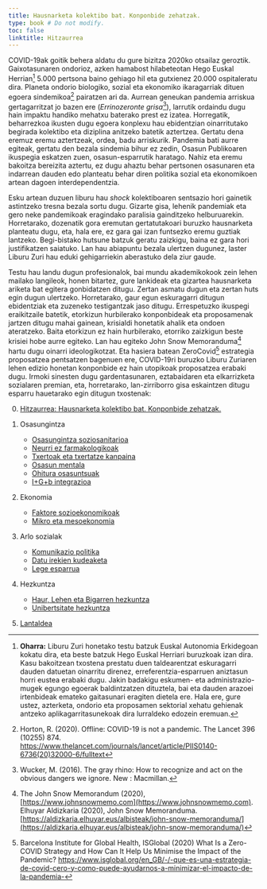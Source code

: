 ```yaml
---
title: Hausnarketa kolektibo bat. Konponbide zehatzak.
type: book # Do not modify.
toc: false
linktitle: Hitzaurrea
---
```


    

COVID-19ak goitik behera aldatu du gure bizitza 2020ko otsailaz geroztik. Gaixotasunaren ondorioz, azken hamabost hilabeteotan Hego Euskal Herrian[^1] 5.000 pertsona baino gehiago hil eta gutxienez 20.000 ospitaleratu dira. Planeta ondorio biologiko, sozial eta ekonomiko ikaragarriak dituen egoera sindemikoa[^2] pairatzen ari da. Aurrean geneukan pandemia arriskua gertagarritzat jo bazen ere (_Errinozeronte grisa_[^3]), larrutik ordaindu dugu hain impaktu handiko mehatxu baterako prest ez izatea. Horregatik, beharrezkoa ikusten dugu egoera konplexu hau ebidentzian oinarritutako begirada kolektibo eta diziplina anitzeko batetik aztertzea. Gertatu dena eremuz eremu aztertzeak, ordea, badu arriskurik. Pandemia bati aurre egiteak, gertatu den bezala sindemia bihur ez zedin, Osasun Publikoaren ikuspegia eskatzen zuen, osasun-esparrutik haratago. Nahiz eta eremu bakoitza bereizita aztertu, ez dugu ahaztu behar pertsonen osasunaren eta indarrean dauden edo planteatu behar diren politika sozial eta ekonomikoen artean dagoen interdependentzia.

Esku artean duzuen liburu hau _shock_ kolektiboaren sentsazio hori gainetik astintzeko tresna bezala sortu dugu. Gizarte gisa, lehenik pandemiak eta gero neke pandemikoak eragindako paralisia gainditzeko helburuarekin. Horretarako, dozenatik gora eremutan gertatutakoari buruzko hausnarketa planteatu dugu, eta, hala ere, ez gara gai izan funtsezko eremu guztiak lantzeko. Begi-bistako hutsune batzuk geratu zaizkigu, baina ez gara hori justifikatzen saiatuko. Lan hau abiapuntu bezala ulertzen dugunez, laster Liburu Zuri hau eduki gehigarriekin aberastuko dela ziur gaude.

Testu hau landu dugun profesionalok, bai mundu akademikokook zein lehen mailako langileok, honen bitartez, gure lankideak eta gizartea hausnarketa ariketa bat egitera gonbidatzen ditugu. Zertan asmatu dugun eta zertan huts egin dugun ulertzeko. Horretarako, gaur egun eskuragarri ditugun ebidentziak eta zuzeneko testigantzak jaso ditugu. Errespetuzko ikuspegi eraikitzaile batetik, etorkizun hurbilerako konponbideak eta proposamenak jartzen ditugu mahai gainean, krisialdi honetatik ahalik eta ondoen ateratzeko. Baita etorkizun ez hain hurbilerako, etorriko zaizkigun beste krisiei hobe aurre egiteko. Lan hau egiteko John Snow Memoranduma[^4] hartu dugu oinarri ideologikotzat. Eta hasiera batean ZeroCovid[^5] estrategia proposatzea pentsatzen bagenuen ere, COVID-19ri buruzko Liburu Zuriaren lehen edizio honetan konponbide ez hain utopikoak proposatzea erabaki dugu. Irmoki sinesten dugu gardentasunaren, eztabaidaren eta elkarrizketa sozialaren premian, eta, horretarako, lan-zirriborro gisa eskaintzen ditugu esparru hauetarako egin ditugun txostenak:

0. [Hitzaurrea: Hausnarketa kolektibo bat. Konponbide zehatzak.](https://covid19liburuzuria.netlify.app/eu/lib/)

1. Osasungintza
    - [Osasungintza soziosanitarioa](osasungintza)
    - [Neurri ez farmakologikoak](neurri-ez-farmakologikoak) 
    - [Txertoak eta txertatze kanpaina](txertoak)
    - [Osasun mentala](osasun-mentala)
    - [Ohitura osasuntsuak](ohitura-osasuntsuak)
    - [I+G+b integrazioa](ikerketa)
2. Ekonomia
    - [Faktore sozioekonomikoak](sozioekonomia)
    - [Mikro eta mesoekonomia](mikro-mesoekonomia)
<!--    - [Makroekonomia](makroekonomia) -->
3. Arlo sozialak
    - [Komunikazio politika](komunikazioa)
    - [Datu irekien kudeaketa](datu-irekiak)
    - [Lege esparrua](lege-esparrua)
4. Hezkuntza 
    - [Haur, Lehen eta Bigarren hezkuntza](haur-lehen-bigarren-hezkuntza)
    - [Unibertsitate hezkuntza](unibertsitate-hezkuntza)

5. [Lantaldea](https://covid19liburuzuria.netlify.app/eu/people/)

[^1]: **Oharra:** Liburu Zuri honetako testu batzuk Euskal Autonomia Erkidegoan kokatu dira, eta beste batzuk Hego Euskal Herriari buruzkoak izan dira. Kasu bakoitzean txostena prestatu duen taldearentzat eskuragarri dauden datuetan oinarritu direnez, erreferentzia-esparruen aniztasun horri eustea erabaki dugu. Jakin badakigu eskumen- eta administrazio-mugek egungo egoerak baldintzatzen dituztela, bai eta dauden arazoei irtenbideak emateko gaitasunari eragiten dietela ere. Hala ere, gure ustez, azterketa, ondorio eta proposamen sektorial xehatu gehienak antzeko aplikagarritasunekoak dira lurraldeko edozein eremuan.

[^2]: Horton, R. (2020). Offline: COVID-19 is not a pandemic. The Lancet 396 (10255) 874. https://www.thelancet.com/journals/lancet/article/PIIS0140-6736(20)32000-6/fulltext

[^3]: Wucker, M. (2016). The gray rhino: How to recognize and act on the obvious dangers we ignore. New : Macmillan. 

[^4]: The John Snow Memorandum (2020), [https://www.johnsnowmemo.com](https://www.johnsnowmemo.com).  
      Elhuyar Aldizkaria (2020), John Snow Memoranduma. [https://aldizkaria.elhuyar.eus/albisteak/john-snow-memoranduma/](https://aldizkaria.elhuyar.eus/albisteak/john-snow-memoranduma/)

[^5]: Barcelona Institute for Global Health, ISGlobal (2020) What Is a Zero-COVID Strategy and How Can It Help Us Minimise the Impact of the Pandemic? https://www.isglobal.org/en_GB/-/-que-es-una-estrategia-de-covid-cero-y-como-puede-ayudarnos-a-minimizar-el-impacto-de-la-pandemia-